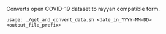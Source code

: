 Converts open COVID-19 dataset to rayyan compatible form.

```
usage: ./get_and_convert_data.sh <date_in_YYYY-MM-DD> <output_file_prefix>
```
